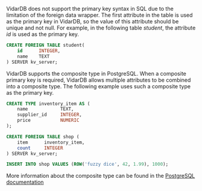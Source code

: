 VidarDB does not support the primary key syntax in SQL due to the limitation of the foreign data wrapper. The first attribute in the table is used as the primary key in VidarDB, so the value of this attribute should be unique and not null.  For example, in the following table <em>student</em>, the attribute <em>id</em> is used as the primary key.

```sql
CREATE FOREIGN TABLE student(
    id      INTEGER, 
    name    TEXT
) SERVER kv_server;
```



VidarDB supports the composite type in PostgreSQL. When a composite primary key is required, VidarDB allows multiple attributes to be combined into a composite type. The following example uses such a composite type as the primary key.

```sql
CREATE TYPE inventory_item AS (
    name            TEXT,
    supplier_id     INTEGER,
    price           NUMERIC
);

CREATE FOREIGN TABLE shop (
    item      inventory_item,
    count     INTEGER
) SERVER kv_server;

INSERT INTO shop VALUES (ROW('fuzzy dice', 42, 1.99), 1000);
```


More information about the composite type can be found in the [PostgreSQL documentation](https://www.postgresql.org/docs/11/rowtypes.html)